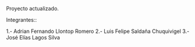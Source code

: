 Proyecto actualizado.

Integrantes::

1.- Adrian Fernando Llontop Romero 
2.- Luis Felipe Saldaña Chuquivigel
3.- José Elías Lagos Silva
